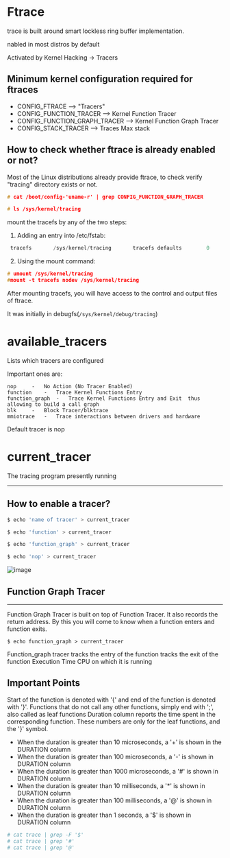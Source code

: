 # Ftrace

trace is built around smart lockless ring buffer implementation.

nabled in most distros by default

Activated by Kernel Hacking -> Tracers

Minimum kernel configuration required for ftraces
-------------------------------------------------
- CONFIG_FTRACE --> "Tracers"
- CONFIG_FUNCTION_TRACER --> Kernel Function Tracer
- CONFIG_FUNCTION_GRAPH_TRACER --> Kernel Function Graph Tracer
- CONFIG_STACK_TRACER	--> Traces Max stack

How to check whether ftrace is already enabled or not?
------------------------------------------------------

Most of the Linux distributions already provide ftrace, to check verify "tracing" directory exists or not.
```c++
# cat /boot/config-'uname-r' | grep CONFIG_FUNCTION_GRAPH_TRACER

# ls /sys/kernel/tracing
```
mount the tracefs by any of the two steps:

1. Adding an entry into /etc/fstab:
```C++
 tracefs       /sys/kernel/tracing       tracefs defaults        0       0
```
2. Using the mount command:
```C++
# umount /sys/kernel/tracing   
#mount -t tracefs nodev /sys/kernel/tracing
```
After mounting tracefs, you will have access to the control and output files of ftrace.

It was initially in debugfs(`/sys/kernel/debug/tracing`)

available_tracers
=================

Lists which tracers are configured

Important ones are:

	nop	 	-	No Action (No Tracer Enabled)
	function 	-	Trace Kernel Functions Entry
	function_graph	-	Trace Kernel Functions Entry and Exit  thus allowing to build a call graph
	blk		-	Block Tracer/blktrace
	mmiotrace	-	Trace interactions between drivers and hardware

Default tracer is nop

current_tracer
===============

The tracing program presently running

------------------------------------------------------

How to enable a tracer?
------------------------
```bash
$ echo 'name of tracer' > current_tracer 

$ echo 'function' > current_tracer

$ echo 'function_graph' > current_tracer

$ echo 'nop' > current_tracer
```
![image](https://github.com/user-attachments/assets/88349aa0-df23-4edf-a27b-6d762795d171)


## Function Graph Tracer
---------------------

Function Graph Tracer is built on top of Function Tracer.
It also records the return address. By this you will come to know when a function enters and function exits.

``` $ echo function_graph > current_tracer ```

Function_graph tracer
	tracks the entry of the function
	tracks the exit of the function
	Execution Time
	CPU on which it is running

Important Points
----------------
Start of the function is denoted with '{' and end of the function is denoted with '}'. 
Functions that do not call any other functions, simply end with ';', also called as leaf functions
Duration column reports the time spent in the corresponding function. These numbers are only for the leaf functions, and the '}' symbol.

- When the duration is greater than 10 microseconds, a '+' is shown in the DURATION column 
- When the duration is greater than 100 microseconds, a '-' is shown in DURATION column
- When the duration is greater than 1000 microseconds, a '#' is shown in DURATION column
- When the duration is greater than 10 milliseconds, a '*' is shown in DURATION column
- When the duration is greater than 100 milliseconds, a '@' is shown in DURATION column
- When the duration is greater than 1 seconds, a '$' is shown in DURATION column
```bash
# cat trace | grep -F '$'
# cat trace | grep '#'
# cat trace | grep '@'
```
